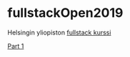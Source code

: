 # fullstackOpen2019

Helsingin yliopiston [fullstack kurssi](https://fullstackopen.com/)

[Part 1](https://github.com/Temez1/fullstackOpen2019Part1) 
